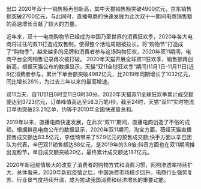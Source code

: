 出口
2020年双十一销售额再创新高，其中天猫销售额突破4900亿元，京东销售额突破2700亿元，与此同时，直播电商的快速发展为此次双十一期间电商销售额的高速增长贡献了较大的力量。

近年来，双十一电商购物节已经成为中国乃至世界的消费狂欢季，2020年各大电商将过往的双11打造成双售制，使得整个活动周期被拉长，将“购物节”打造成了“购物季”，越来越多的品牌和消费者参与这场购物狂欢，2020年双11期间，电商平台全网销售记录再次被打破。
2020年天猫开展全球双11狂欢季，销售额再创新高，根据天猫公布的数据显示，天猫“双11全球狂欢季”期间(11月1日-11月11日)近8亿消费者参与，累计下单金额突破4982亿元，比2019年同期增长了1032亿元，同比增长26%，为过去三年以来的最高增速。

双11当天，自11月1日0时至11日0时30分，2020年天猫双11全球狂欢季累计成交额便达到3723亿元，订单峰值高达至58.3万笔/秒。截至24时，天猫“双11”实时物流订单也突破23.21亿单，约等于2010年全国快递量总和。

2019年以来，直播电商快速发展，在此次“双11”期间，直播电商创造了不俗的成绩。根据群邑电商公布的数据显示，2020年双11期间，淘宝方面，薇娅天猫直播预售成交额达83.5亿元，李佳琦带来了57.9亿元的预售成交额;快手方面以辛巴团队为代表，辛巴双11销售额达88亿元，是2019年的3.8倍;抖音方面也在双11期间推出宠粉节，单日成交额突破20亿，最终累计成交额达187亿元。

2020年新冠疫情极大的改变了消费者的购物方式和消费习惯，网购渗透率持续扩大，总体看来，2020年新冠疫情之后，中国消费市场稳步回升，电商行业强势复苏，行业景气度持续升温，成为拉动我国消费和经济增长的重要动能。